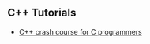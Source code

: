 ## C++ Tutorials

* [C++ crash course for C programmers](https://www.labri.fr/perso/nrougier/teaching/c++-crash-course/)
